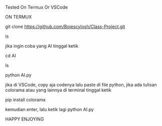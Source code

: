 Tested On Termux Or VSCode

ON TERMUX

git clone https://github.com/Boiescylosh/Class-Project.git

ls

jika ingin coba yang AI tinggal ketik 

cd AI

ls

python AI.py

jika di VSCode, copy aja codenya lalu paste di file python, jika ada tulisan colorama atau yang lainnya di terminal tinggal ketik

pip install colorama 

kemudian enter, lalu ketik lagi python AI.py

HAPPY ENJOYING
